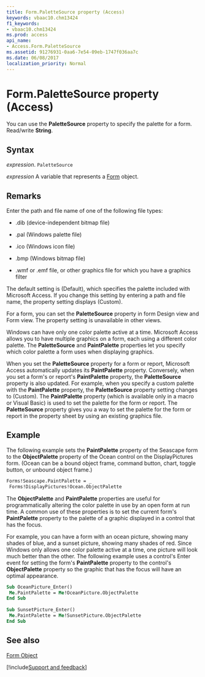 ```yaml
---
title: Form.PaletteSource property (Access)
keywords: vbaac10.chm13424
f1_keywords:
- vbaac10.chm13424
ms.prod: access
api_name:
- Access.Form.PaletteSource
ms.assetid: 91276931-0aa6-7e54-09eb-1747f036aa7c
ms.date: 06/08/2017
localization_priority: Normal
---
```



# Form.PaletteSource property (Access)

You can use the  **PaletteSource** property to specify the palette for a form. Read/write **String**.


## Syntax

_expression_. `PaletteSource`

_expression_ A variable that represents a [Form](Access.Form.md) object.


## Remarks

Enter the path and file name of one of the following file types:


- .dib (device-independent bitmap file)
    
- .pal (Windows palette file)
    
- .ico (Windows icon file)
    
- .bmp (Windows bitmap file)
    
- .wmf or .emf file, or other graphics file for which you have a graphics filter
    
The default setting is (Default), which specifies the palette included with Microsoft Access. If you change this setting by entering a path and file name, the property setting displays (Custom).

For a form, you can set the  **PaletteSource** property in form Design view and Form view. The property setting is unavailable in other views.

Windows can have only one color palette active at a time. Microsoft Access allows you to have multiple graphics on a form, each using a different color palette. The  **PaletteSource** and **PaintPalette** properties let you specify which color palette a form uses when displaying graphics.

When you set the  **PaletteSource** property for a form or report, Microsoft Access automatically updates its **PaintPalette** property. Conversely, when you set a form's or report's **PaintPalette** property, the **PaletteSource** property is also updated. For example, when you specify a custom palette with the **PaintPalette** property, the **PaletteSource** property setting changes to (Custom). The **PaintPalette** property (which is available only in a macro or Visual Basic) is used to set the palette for the form or report. The **PaletteSource** property gives you a way to set the palette for the form or report in the property sheet by using an existing graphics file.


## Example

The following example sets the  **PaintPalette** property of the Seascape form to the **ObjectPalette** property of the Ocean control on the DisplayPictures form. (Ocean can be a bound object frame, command button, chart, toggle button, or unbound object frame.)


```vb
Forms!Seascape.PaintPalette = _ 
 Forms!DisplayPictures!Ocean.ObjectPalette
```

The  **ObjectPalette** and **PaintPalette** properties are useful for programmatically altering the color palette in use by an open form at run time. A common use of these properties is to set the current form's **PaintPalette** property to the palette of a graphic displayed in a control that has the focus.

For example, you can have a form with an ocean picture, showing many shades of blue, and a sunset picture, showing many shades of red. Since Windows only allows one color palette active at a time, one picture will look much better than the other. The following example uses a control's Enter event for setting the form's  **PaintPalette** property to the control's **ObjectPalette** property so the graphic that has the focus will have an optimal appearance.




```vb
Sub OceanPicture_Enter() 
 Me.PaintPalette = Me!OceanPicture.ObjectPalette 
End Sub 
 
Sub SunsetPicture_Enter() 
 Me.PaintPalette = Me!SunsetPicture.ObjectPalette 
End Sub
```


## See also


[Form Object](Access.Form.md)

[!include[Support and feedback](~/includes/feedback-boilerplate.md)]